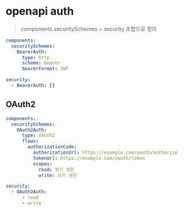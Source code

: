 # openapi auth

> components.securitySchemes + security 조합으로 정의

```yaml
components:
  securitySchemes:
    BearerAuth:
      type: http
      scheme: bearer
      bearerFormat: JWT

security:
  - BearerAuth: []
```

## OAuth2

```yaml
components:
  securitySchemes:
    OAuth2Auth:
      type: oauth2
      flows:
        authorizationCode:
          authorizationUrl: https://example.com/oauth/authorize
          tokenUrl: https://example.com/oauth/token
          scopes:
            read: 읽기 권한
            write: 쓰기 권한

security:
  - OAuth2Auth:
      - read
      - write
```
